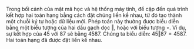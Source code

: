 Trong bối cảnh của mật mã học và hệ thống máy tính, đề cập đến quá trình kết hợp hai toán hạng bằng cách đặt chúng liền kề nhau, từ đó tạo thành một chuỗi ký tự hoặc dữ liệu mới. Phép toán này thường được biểu diễn bằng một biểu tượng của hai dấu gạch dọc $\Vert$, hoặc với biểu tượng $\circ$. Ví dụ, sự kết hợp của $45$ với $87$ sẽ bằng $4587$. Chúng ta biểu diễn: $45 \Vert 87 = 4587$. Hai toán hạng đã được đặt liền kề nhau.